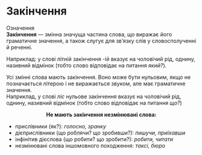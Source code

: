 # Закінчення

<div class="space">
<div class="eoz-wrap">
<span class="eoz">Означення</span>
<div class="eoz-text">
<b>Закінчення</b> — змiнна значуща частина слова, що виражає його граматичне значення, а також слугує для зв’язку слiв у словосполученнi й реченнi.
</div>
</div>
</div>


Наприклад: у словi лiтнiй закiнчення <span class="p1">-iй</span> вказує на чоловiчий рiд, однину, називний вiдмiнок (тобто слово вiдповiдає на питання <i>який?</i>).


Усi змiннi слова мають закiнчення. Воно може бути нульовим, якщо не позначається лiтерою i не виражається звуком, але має граматичне значення.<br/>
Наприклад, у словi <i>лiс</i> нульове закiнчення вказує на чоловiчий рiд, однину, називний вiдмiнок (тобто слово вiдповiдає на питання <i>що?</i>)




<p align="center"><b>Не мають закiнчення незмiнюванi слова:</b></p>
<ul>
<li>прислiвники (як?): <i>голосно, зранку</i></li>
<li>дiєприслiвники (що роблячи? що зробивши?): <i>пишучи, приїхавши</i></li>
<li>iнфiнiтив дiєслова (що робити? що зробити?): <i>робити, читати</i></li>
<li>незмiнюванi слова iншомовного походження: <i>таксi, бюро</i></li>
</ul>